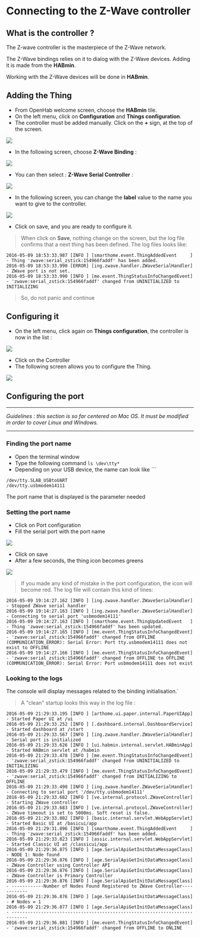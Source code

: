 # Connecting to the Z-Wave controller

## What is the controller ?

The Z-wave controller is the masterpiece of the Z-Wave network.

The Z-Wave bindings relies on it to dialog with the Z-Wave devices. Adding it is made from the __HABmin__.

Working with the Z-Wave devices will be done in __HABmin__.


## Adding the Thing

* From OpenHab welcome screen, choose the __HABmin__ tile.
* On the left menu, click on __Configuration__ and __Things configuration__.
* The controller must be added manually. Click on the __+__ sign, at the top of the screen.

![](images/zwave-controller-config-1.png)

* In the following screen, choose __Z-Wave Binding__ :

![](images/zwave-controller-config-2.png)

* You can then select : __Z-Wave Serial Controller__ :

![](images/zwave-controller-config-3.png)

* In the following screen, you can change the __label__ value to the name you want to give to the controller.

![](images/zwave-controller-config-7.png)

* Click on save, and you are ready to configure it.

> When click on __Save__, nothing change on the screen, but the log file confirms that a next thing has been defined.
> The log files looks like:
```
2016-05-09 18:53:33.987 [INFO ] [smarthome.event.ThingAddedEvent     ] - Thing 'zwave:serial_zstick:154966faddf' has been added.
2016-05-09 18:53:33.990 [ERROR] [ing.zwave.handler.ZWaveSerialHandler] - ZWave port is not set.
2016-05-09 18:53:33.990 [INFO ] [me.event.ThingStatusInfoChangedEvent] - 'zwave:serial_zstick:154966faddf' changed from UNINITIALIZED to INITIALIZING
```
> So, do not panic and continue

## Configuring it

* On the left menu, click again on  __Things configuration__, the controller is now in the list :

![](images/zwave-controller-config-4.png)

* Click on the Controller
* The following screen allows you to configure the Thing.

![](images/zwave-controller-config-5.png)

## Configuring the port

---

*Guidelines : this section is so far centered on Mac OS. It must be modified in order to cover Linux and Windows.*


---



### Finding the port name

* Open the terminal window
* Type the following command `ls \dev\tty*`
* Depending on your USB device, the name can look like ```
```
/dev/tty.SLAB_USBtoUART
/dev/tty.usbmodem14111
```

The port name that is displayed is the parameter needed 

### Setting the port name

* Click on Port configuration
* Fill the serial port with the port name

![](images/zwave-controller-config-9.png)

* Click on save
* After a few seconds, the thing icon becomes greens

![](images/zwave-controller-config-A.png)

> If you made any kind of mistake in the port configuration, the icon will become red.
> The log file will contain this kind of lines:
```
2016-05-09 19:14:27.162 [INFO ] [ing.zwave.handler.ZWaveSerialHandler] - Stopped ZWave serial handler
2016-05-09 19:14:27.163 [INFO ] [ing.zwave.handler.ZWaveSerialHandler] - Connecting to serial port 'usbmodem14111'
2016-05-09 19:14:27.163 [INFO ] [smarthome.event.ThingUpdatedEvent   ] - Thing 'zwave:serial_zstick:154966faddf' has been updated.
2016-05-09 19:14:27.165 [INFO ] [me.event.ThingStatusInfoChangedEvent] - 'zwave:serial_zstick:154966faddf' changed from OFFLINE (COMMUNICATION_ERROR): Serial Error: Port tty.usbmodem14111 does not exist to OFFLINE
2016-05-09 19:14:27.166 [INFO ] [me.event.ThingStatusInfoChangedEvent] - 'zwave:serial_zstick:154966faddf' changed from OFFLINE to OFFLINE (COMMUNICATION_ERROR): Serial Error: Port usbmodem14111 does not exist
```

### Looking to the logs

The console will display messages related to the binding initialisation.`

> A "clean" startup looks this way in the log file :
>
```
2016-05-09 21:29:33.195 [INFO ] [arthome.ui.paper.internal.PaperUIApp] - Started Paper UI at /ui
2016-05-09 21:29:33.252 [INFO ] [.dashboard.internal.DashboardService] - Started dashboard at /start
2016-05-09 21:29:33.567 [INFO ] [ing.zwave.handler.ZWaveSerialHandler] - Serial port is initialized
2016-05-09 21:29:33.626 [INFO ] [ui.habmin.internal.servlet.HABminApp] - Started HABmin servlet at /habmin
2016-05-09 21:29:33.478 [INFO ] [me.event.ThingStatusInfoChangedEvent] - 'zwave:serial_zstick:154966faddf' changed from UNINITIALIZED to INITIALIZING
2016-05-09 21:29:33.479 [INFO ] [me.event.ThingStatusInfoChangedEvent] - 'zwave:serial_zstick:154966faddf' changed from INITIALIZING to OFFLINE
2016-05-09 21:29:33.490 [INFO ] [ing.zwave.handler.ZWaveSerialHandler] - Connecting to serial port '/dev/tty.usbmodem14111'
2016-05-09 21:29:33.682 [INFO ] [ve.internal.protocol.ZWaveController] - Starting ZWave controller
2016-05-09 21:29:33.683 [INFO ] [ve.internal.protocol.ZWaveController] - ZWave timeout is set to 5000ms. Soft reset is false.
2016-05-09 21:29:33.802 [INFO ] [basic.internal.servlet.WebAppServlet] - Started Basic UI at /basicui/app
2016-05-09 21:29:31.896 [INFO ] [smarthome.event.ThingAddedEvent     ] - Thing 'zwave:serial_zstick:154966faddf' has been added.
2016-05-09 21:29:33.823 [INFO ] [assic.internal.servlet.WebAppServlet] - Started Classic UI at /classicui/app
2016-05-09 21:29:36.875 [INFO ] [age.SerialApiGetInitDataMessageClass] - NODE 1: Node found
2016-05-09 21:29:36.876 [INFO ] [age.SerialApiGetInitDataMessageClass] - ZWave Controller using Controller API
2016-05-09 21:29:36.876 [INFO ] [age.SerialApiGetInitDataMessageClass] - ZWave Controller is Primary Controller
2016-05-09 21:29:36.876 [INFO ] [age.SerialApiGetInitDataMessageClass] - ------------Number of Nodes Found Registered to ZWave Controller------------
2016-05-09 21:29:36.876 [INFO ] [age.SerialApiGetInitDataMessageClass] - # Nodes = 1
2016-05-09 21:29:36.877 [INFO ] [age.SerialApiGetInitDataMessageClass] - ----------------------------------------------------------------------------
2016-05-09 21:29:36.881 [INFO ] [me.event.ThingStatusInfoChangedEvent] - 'zwave:serial_zstick:154966faddf' changed from OFFLINE to ONLINE
``` 



